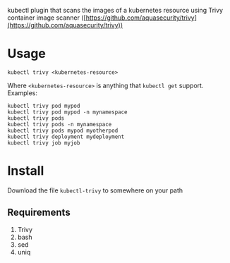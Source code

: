kubectl plugin that scans the images of a kubernetes resource using Trivy container image scanner ([https://github.com/aquasecurity/trivy](https://github.com/aquasecurity/trivy))

# Usage

```
kubectl trivy <kubernetes-resource>
```

Where `<kubernetes-resource>` is anything that `kubectl get` support.
Examples:

```
kubectl trivy pod mypod
kubectl trivy pod mypod -n mynamespace
kubectl trivy pods
kubectl trivy pods -n mynamespace
kubectl trivy pods mypod myotherpod
kubectl trivy deployment mydeployment
kubectl trivy job myjob
```

# Install

Download the file `kubectl-trivy` to somewhere on your path

## Requirements

1. Trivy
1. bash
1. sed
1. uniq
